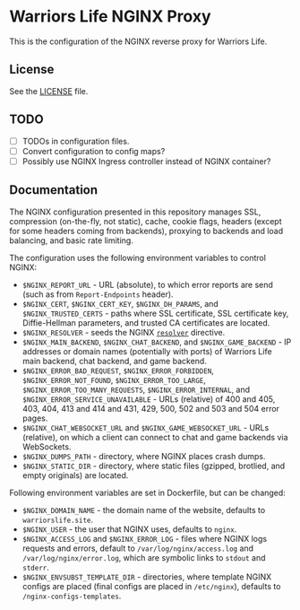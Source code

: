 # Warriors Life NGINX Proxy
This is the configuration of the NGINX reverse proxy for Warriors Life.

## License
See the [LICENSE](LICENSE) file.

## TODO
- [ ] TODOs in configuration files.
- [ ] Convert configuration to config maps?
- [ ] Possibly use NGINX Ingress controller instead of NGINX container?

## Documentation
The NGINX configuration presented in this repository manages SSL, compression (on-the-fly, not static), cache, cookie flags, headers (except for some headers coming from backends), proxying to backends and load balancing, and basic rate limiting.

The configuration uses the following environment variables to control NGINX:
- `$NGINX_REPORT_URL` - URL (absolute), to which error reports are send (such as from `Report-Endpoints` header).
- `$NGINX_CERT`, `$NGINX_CERT_KEY`, `$NGINX_DH_PARAMS`, and `$NGINX_TRUSTED_CERTS` - paths where SSL certificate, SSL certificate key, Diffie-Hellman parameters, and trusted CA certificates are located.
- `$NGINX_RESOLVER` - seeds the NGINX [`resolver`](https://nginx.org/en/docs/http/ngx_http_core_module.html#resolver) directive.
- `$NGINX_MAIN_BACKEND`, `$NGINX_CHAT_BACKEND`, and `$NGINX_GAME_BACKEND` - IP addresses or domain names (potentially with ports) of Warriors Life main backend, chat backend, and game backend.
- `$NGINX_ERROR_BAD_REQUEST`, `$NGINX_ERROR_FORBIDDEN`, `$NGINX_ERROR_NOT_FOUND`, `$NGINX_ERROR_TOO_LARGE`, `$NGINX_ERROR_TOO_MANY_REQUESTS`, `$NGINX_ERROR_INTERNAL`, and `$NGINX_ERROR_SERVICE_UNAVAILABLE` - URLs (relative) of 400 and 405, 403, 404, 413 and 414 and 431, 429, 500, 502 and 503 and 504 error pages.
- `$NGINX_CHAT_WEBSOCKET_URL` and `$NGINX_GAME_WEBSOCKET_URL` - URLs (relative), on which a client can connect to chat and game backends via WebSockets.
- `$NGINX_DUMPS_PATH` - directory, where NGINX places crash dumps.
- `$NGINX_STATIC_DIR` - directory, where static files (gzipped, brotlied, and empty originals) are located.

Following environment variables are set in Dockerfile, but can be changed:
- `$NGINX_DOMAIN_NAME` - the domain name of the website, defaults to `warriorslife.site`.
- `$NGINX_USER` - the user that NGINX uses, defaults to `nginx`.
- `$NGINX_ACCESS_LOG` and `$NGINX_ERROR_LOG` - files where NGINX logs requests and errors, default to `/var/log/nginx/access.log` and `/var/log/nginx/error.log`, which are symbolic links to `stdout` and `stderr`.
- `$NGINX_ENVSUBST_TEMPLATE_DIR` - directories, where template NGINX configs are placed (final configs are placed in `/etc/nginx`), defaults to `/nginx-configs-templates`.

